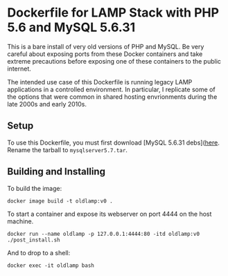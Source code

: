 # Dockerfile for LAMP Stack with PHP 5.6 and MySQL 5.6.31 

This is a bare install of very old versions of PHP and MySQL.
Be very careful about exposing ports from these Docker containers
and take extreme precautions before exposing one of these containers to the
public internet.

The intended use case of this Dockerfile is running legacy LAMP applications
in a controlled environment. In particular, I replicate some of the options
that were common in shared hosting envrionments during the late 2000s and 
early 2010s. 

## Setup

To use this Dockerfile, you must first download 
[MySQL 5.6.31 debs]([here](https://dev.mysql.com/downloads/file/?id=496314).
Rename the tarball to `mysqlserver5.7.tar`.

## Building and Installing

To build the image:

```
docker image build -t oldlamp:v0 .
```

To start a container and expose its webserver on port 4444 on the host machine.

```
docker run --name oldlamp -p 127.0.0.1:4444:80 -itd oldlamp:v0 ./post_install.sh
```

And to drop to a shell:

```
docker exec -it oldlamp bash
```
